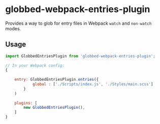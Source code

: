 ﻿# globbed-webpack-entries-plugin

Provides a way to glob for entry files in Webpack `watch` and `non-watch` modes.

## Usage

```js
import GlobbedEntriesPlugin from 'globbed-webpack-entries-plugin';
 
// In your Webpack config:
{
   
    entry: GlobbedEntriesPlugin.entries({
            global : ['./Scripts/index.js', './Styles/main.scss']
        }
    )
    
    plugins: [
        new GlobbedEntriesPlugin(),
    ]    
}
```
